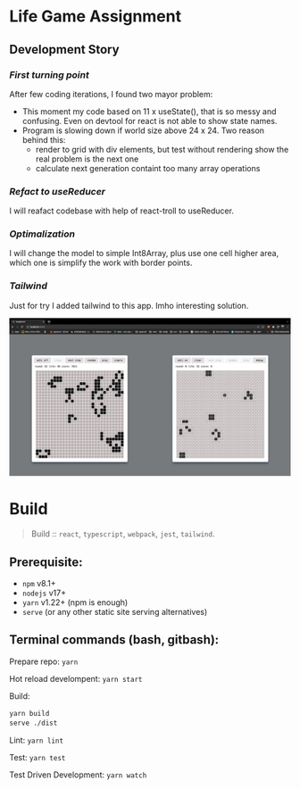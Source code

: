 # Life Game Assignment

## Development Story

### *First turning point*
After few coding iterations, I found two mayor problem:
- This moment my code based on 11 x useState(), that is so messy and confusing. Even on devtool for react is not able to show state names.
- Program is slowing down if world size above 24 x 24. Two reason behind this:
  - render to grid with div elements, but test without rendering show the real problem is the next one
  - calculate next generation containt too many array operations

### *Refact to useReducer*
I will reafact codebase with help of react-troll to useReducer.

### *Optimalization*
I will change the model to simple Int8Array, plus use one cell higher area, which one is simplify the work with border points.

### *Tailwind*
Just for try I added tailwind to this app. Imho interesting solution.

![dual play](./app/assignments/liveGame/_document_/dual-play.png)

# Build

> Build :: ```react```, ```typescript```, ```webpack```, ```jest```, ```tailwind```.

## Prerequisite:
  - ```npm``` v8.1+
  - ```nodejs``` v17+
  - ```yarn``` v1.22+  (npm is enough)
  - ```serve``` (or any other static site serving alternatives)

## Terminal commands (bash, gitbash):

Prepare repo: ```yarn```

Hot reload develompent: ```yarn start```

Build:
```bash
yarn build
serve ./dist
```

Lint: ```yarn lint```

Test: ```yarn test```

Test Driven Development: ```yarn watch```